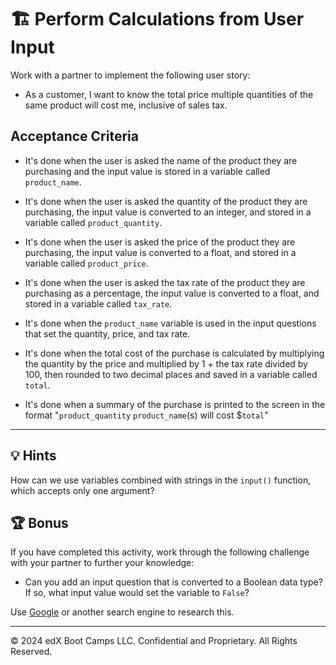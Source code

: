 # 🏗️ Perform Calculations from User Input

Work with a partner to implement the following user story:

* As a customer, I want to know the total price multiple quantities of the same product will cost me, inclusive of sales tax.

## Acceptance Criteria

* It's done when the user is asked the name of the product they are purchasing and the input value is stored in a variable called `product_name`.

* It's done when the user is asked the quantity of the product they are purchasing, the input value is converted to an integer, and stored in a variable called `product_quantity`.

* It's done when the user is asked the price of the product they are purchasing, the input value is converted to a float, and stored in a variable called `product_price`.

* It's done when the user is asked the tax rate of the product they are purchasing as a percentage, the input value is converted to a float, and stored in a variable called `tax_rate`.

* It's done when the `product_name` variable is used in the input questions that set the quantity, price, and tax rate.

* It's done when the total cost of the purchase is calculated by multiplying the quantity by the price and multiplied by 1 + the tax rate divided by 100, then rounded to two decimal places and saved in a variable called `total`.

* It's done when a summary of the purchase is printed to the screen in the format "`product_quantity` `product_name`(s) will cost $`total`"

---

## 💡 Hints

How can we use variables combined with strings in the `input()` function, which accepts only one argument?

## 🏆 Bonus

If you have completed this activity, work through the following challenge with your partner to further your knowledge:

* Can you add an input question that is converted to a Boolean data type? If so, what input value would set the variable to `False`?

Use [Google](https://www.google.com) or another search engine to research this.

---
&copy; 2024 edX Boot Camps LLC. Confidential and Proprietary. All Rights Reserved.
